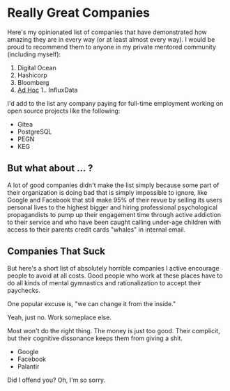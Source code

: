 # Really Great Companies

Here's my opinionated list of companies that have demonstrated how
amazing they are in every way (or at least almost every way). I would be
proud to recommend them to anyone in my private mentored community
(including myself):

1. Digital Ocean
1. Hashicorp
1. Bloomberg
1. [Ad Hoc](https://adhoc.team)
1.. InfluxData

I'd add to the list any company paying for full-time employment working
on open source projects like the following:

* Gitea
* PostgreSQL
* PEGN
* KEG

## But what about ... ?

A lot of good companies didn't make the list simply because some part of
their organization is doing bad that is simply impossible to ignore,
like Google and Facebook that still make 95% of their revue by selling
its users personal lives to the highest bigger and hiring professional
psychological propagandists to pump up their engagement time through
active addiction to their service and who have been caught calling
under-age children with access to their parents credit cards "whales" in
internal email.

## Companies That Suck

But here's a short list of absolutely horrible companies I active
encourage people to avoid at all costs. Good people who work at these
places have to do all kinds of mental gymnastics and rationalization to
accept their paychecks.

One popular excuse is, "we can change it from the
inside." 

Yeah, just no. Work someplace else. 

Most won't do the right thing. The money is just too good. Their
complicit, but their cognitive dissonance keeps them from 
giving a shit.

* Google
* Facebook
* Palantir

Did I offend you? Oh, I'm so sorry.
